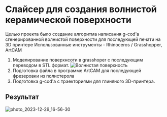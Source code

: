 # Слайсер для создания волнистой керамической поверхности
Целью проекта было создание алгоритма написания g-cod'a сгенерированной волнистой поверхности для последующей печати на 3D принтере
Использованные инструменты - Rhinoceros / Grasshopper, ArtCAM

1. Моделирование поверхнсоти в grasshoper с последующим переводом в STL формат.
![Волнистая поверхность](https://github.com/DaniilKosukhin/gh_slicer/assets/114745140/7cf82e10-8be7-47aa-8871-a48591128ede)
2. Подготовка файла в программе ArtCAM для последующей фрезеровки из полистерола
3. Подготовка g-cod'a с траекториями для глиняного 3D-принтера.
## Результат
![photo_2023-12-29_16-56-30](https://github.com/DaniilKosukhin/gh_slicer/assets/114745140/010160d4-f133-499d-b377-505525ddae2b)

